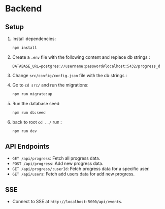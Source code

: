 # Backend

## Setup

1. Install dependencies:
    ```bash
    npm install
    ```

2. Create a `.env` file with the following content and replace db strings :
    ```
    DATABASE_URL=postgres://username:password@localhost:5432/progress_db
    ```
3. Change `src/config/config.json` file with the db strings :

4. Go to `cd src/` and run the migrations:
    ```bash
    npm run migrate:up
    ```

5. Run the database seed:
    ```bash
    npm run db:seed
    ```
6. back to root `cd ../` run :
    ```bash
    npm run dev
    ```

## API Endpoints

- `GET /api/progress`: Fetch all progress data.
- `POST /api/progress`: Add new progress data.
- `GET /api/progress/:userId`: Fetch progress data for a specific user.
- `GET /api/users`: Fetch add users data for add new progress.

## SSE

- Connect to SSE at `http://localhost:5000/api/events`.
